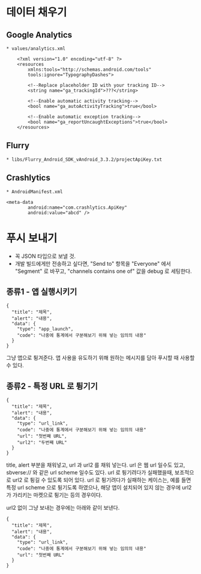 # 데이터 채우기
## Google Analytics
	* values/analytics.xml
  
		<?xml version="1.0" encoding="utf-8" ?>
		<resources
			xmlns:tools="http://schemas.android.com/tools"
			tools:ignore="TypographyDashes">
	
			<!--Replace placeholder ID with your tracking ID-->
			<string name="ga_trackingId">???</string>
	
			<!--Enable automatic activity tracking-->
			<bool name="ga_autoActivityTracking">true</bool>
	
			<!--Enable automatic exception tracking-->
			<bool name="ga_reportUncaughtExceptions">true</bool>
		</resources>

## Flurry
	* libs/Flurry_Android_SDK_vAndroid_3.3.2/projectApiKey.txt

## Crashlytics
	* AndroidManifest.xml

	<meta-data
            android:name="com.crashlytics.ApiKey"
            android:value="abcd" />


# 푸시 보내기

* 꼭 JSON 타입으로 보낼 것.
* 개발 빌드에게만 전송하고 싶다면, "Send to" 항목을 "Everyone" 에서 "Segment" 로 바꾸고, "channels contains one of" 값을 debug 로 세팅한다.

## 종류1 - 앱 실행시키기
    {
      "title": "제목",
      "alert": "내용",
      "data": {
        "type": "app_launch",
        "code": "나중에 통계에서 구분해보기 위해 넣는 임의의 내용"
      }
    }
그냥 앱으로 튕겨준다. 앱 사용을 유도하기 위해 원하는 메시지를 담아 푸시할 때 사용할 수 있다.

## 종류2 - 특정 URL 로 튕기기
    {
      "title": "제목",
      "alert": "내용",
      "data": {
        "type": "url_link",
        "code": "나중에 통계에서 구분해보기 위해 넣는 임의의 내용"
        "url": "첫번째 URL",
        "url2": "두번째 URL"
      }
    }

title, alert 부분을 채워넣고, url 과 url2 를 채워 넣는다.
url 은 웹 url 일수도 있고, sbverse:// 와 같은 url scheme 일수도 있다.
url 로 튕기려다가 실패했을때, 보조적으로 url2 로 튕길 수 있도록 되어 있다.
url 로 튕기려다가 실패하는 케이스는, 예를 들면 특정 url scheme 으로 튕기도록 하였으나,
해당 앱이 설치되어 있지 않는 경우에 url2 가 가리키는 마켓으로 튕기는 등의 경우이다.

url2 없이 그냥 보내는 경우에는 아래와 같이 보낸다.

    {
      "title": "제목",
      "alert": "내용",
      "data": {
        "type": "url_link",
        "code": "나중에 통계에서 구분해보기 위해 넣는 임의의 내용"
        "url": "첫번째 URL"
      }
    }